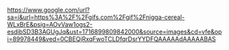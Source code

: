 https://www.google.com/url?sa=i&url=https%3A%2F%2Fgifs.com%2Fgif%2Fnigga-cereal-WLxBrE&psig=AOvVaw1ogs2-esdibSD3B3AGUgJq&ust=1716899809842000&source=images&cd=vfe&opi=89978449&ved=0CBEQjRxqFwoTCLDfqrDsrYYDFQAAAAAdAAAAABAS
